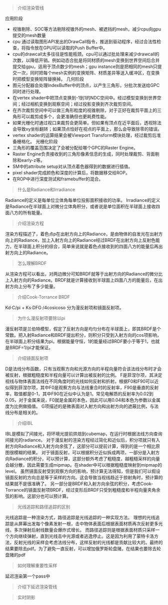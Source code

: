 >介绍渲染管线

应用阶段
- 视锥剔除、SOC等方法剔除视锥外的mesh、被遮挡的mesh，减少cpu向gpu提交的mesh数量
- cpu 通过读取图形API发出的DrawCall指令，推送到驱动程序，经过合法性检查，将指令放在GPU可以读取的Push Buffer中。
- cpu的drawcall太多往往是性能瓶颈。cpu可以通过批处理来减少drawcall的次数，以降低开销。例如动态合批是将同材质的mesh变换到世界空间后合并提交给gpu，适用于顶点数少的mesh；gpu instance则是把相同的mesh只提交一次，同时把每个mesh实例的变换矩阵、材质差异等送入缓冲区，在变换时把模型变换矩阵替换掉。
几何阶段
- 图元分配器会处理IndexBuffer中的顶点，以产生三角形，分批次发送给GPC同时进行处理。
- 在vertex shader中把顶点变换到-1到1的NDC空间中。经过模型变换到世界空间；经过相机变换到观察空间；经过投影变换到齐次裁剪空间。
- 在齐次裁剪空间中可以做三角形粒度的视锥剔除，对于正好在裁剪平面上的三角形可以裁剪成多个，会更准确但也更耗费性能。
- 如果光栅化时通过视口来裁剪会更简单。但如果有顶点在近平面后，透视除法会导致xy坐标翻转；如果顶点恰好在视点的平面上，那么会导致除零的错误。
- vertex shader的运算结果会被Viewport Transform模块处理，经过裁剪后准备栅格化。
光栅化阶段
- 三角形的覆盖范围决定了会被分配给哪个GPC的Raster Engine。
- Raster Engine负责接收到的三角形像素信息的生成，同时处理裁剪、背面剔除和early-z等。
- SM中的attribute setup对从顶点着色器得到的数据进行插值。
- pixel shader完成颜色和深度的计算后，将数据移交给ROP。
- 在ROP中进行深度测试和framebuffer的混合。

>什么是Radiance和Irradiance

Radiance的定义是每单位立体角每单位投影面积接收的功率。
Irradiance的定义是Radiance在半球面上对微分立体角积分，或者说是单位面积在半球面上接收四面八方的所有能量。

>介绍渲染方程

渲染方程描述了，着色点p在出射方向上的Radiance，是由物体的自发光在出射方向上的Radiance，加上入射方向上的Radiance经过BRDF在出射方向上反射色能力，在半球面上积分的综合，简单来说就是着色点接收到的四面八方的能量后再出射方向上的Radiance。

>怎么理解BRDF

从渲染方程可以看出，对两边微分可知BRDF就等于出射方向的Radiance的微分比上入射方向的Radiance。BRDF就是计算接收到半球面上四面八方的能量后，在出射方向上分布了多少能量。

>介绍Cook-Torrance BRDF

Kd·C/pi + Ks·DFG·/4cosicoso
分为漫反射项和镜面反射项。

>为什么漫反射项要除以pi

漫反射项是兰伯特模型，假定了反射方向是均匀分布在半球面上，即其BRDF是个常数。把入射Radiance和BRDF提出积分，则积分只受到入射方向的cos项影响，在半球面上积分结果为pi。根据能量守恒，1的能量经过BRDF要小于等于1，也就是BRDF=1/pi才能保证。

>介绍镜面反射项

D是法线分布函数，只有当观察方向和光源方向的半程向量符合该法线分布时才会被反射，根据粗糙度和半程向量可以计算出被反射的比例。
F是菲涅尔项，其决定视线与物体表面法线在不同角度时的光线如何反射和折射。根据F0和F90可以近似得到菲涅尔项，其中F0是观察方向与法线重合时的反射率，F90是垂直的反射率，取值都是0-1，其中F90在近似中认为是1。常见电解质的反射率为0.02到0.05，对于金属来说，F0就是金属的本色，因此可以用0.04和本色为参数以金属度为比例做插值。
G项描述的是微表面对入射方向和出射方向的遮蔽比例，与法线分布是相关的。

>介绍IBL

IBL是模拟了间接光，将环境光提前烘焙到cubemap，在运行时根据法线方向查询间接光的radiance。
对于漫反射的渲染方程经过简化和近似后，积分项就只有入射方向Radiance和入射方向余弦了，这部分可以提前计算，得到的是一个相比原图很模糊的结果。
对于镜面反射，可以根据积分近似拆成两项，一部分是入射方向Radiance的积分，可以预计算，这部分额外考虑了粗糙度，越粗糙采样的向量会越分散，因此需要生成mipmap。在shader中可以根据粗糙度映射到mipmap的level。
虽然镜面反射受到观察方向的影响，预计算无法得知，但是我们可以假设镜面反射的方向总是等于采样的方向。这会导致当视线趋近于掠射角时，预计算的结果就不是很准确了。
另一部分是BRDF和入射方向余弦的积分，考虑Cook-Torrance的镜面反射项BRDF，经过变形后BRDF只受到粗糙度和半程向量夹角余弦的影响。这部分也可以预计算。

>光线追踪和路径追踪的区别

光线追踪是一种渲染方式，路径追踪是光线追踪的一种实现方法。
理想的光线追踪是从屏幕出发每个像素发射一根，击中物体表面后根据表面材质再次反射更多光线，多次弹射后射线数量会爆炸式增长。
而路径追踪则是根据表面材质只采样一个方向继续弹射，直到光线击中光源或者逃逸停止。这是因为利用了蒙特卡洛方法，反射光线的采样会考虑法线分布，这样反射的光线都是贡献比较大的。最终的结果要除去pdf。为了避免一直反射，可以增加俄罗斯轮盘赌，在结果也要除去轮盘赌的pdf

>如何理解重要性采样

延迟渲染第一个pass中

>介绍下延迟渲染管线



>实时阴影